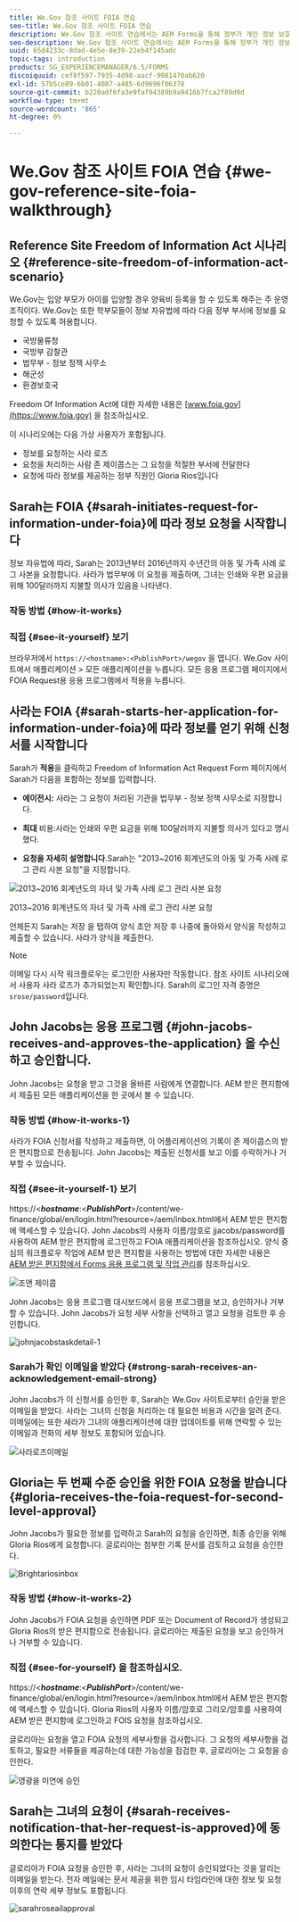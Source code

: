 ```yaml
---
title: We.Gov 참조 사이트 FOIA 연습
seo-title: We.Gov 참조 사이트 FOIA 연습
description: We.Gov 참조 사이트 연습에서는 AEM Forms을 통해 정부가 개인 정보 보호법(Freedom of Information Act)에 따라 요청한 정보를 제공받고 가져오는 방법을 이해할 수 있습니다.
seo-description: We.Gov 참조 사이트 연습에서는 AEM Forms을 통해 정부가 개인 정보 보호법(Freedom of Information Act)에 따라 요청한 정보를 제공받고 가져오는 방법을 이해할 수 있습니다.
uuid: 65d4233c-8dad-4e5e-8e39-22eb4f145adc
topic-tags: introduction
products: SG_EXPERIENCEMANAGER/6.5/FORMS
discoiquuid: cef8f597-7935-4d98-aacf-9981470ab620
exl-id: 57b5ce89-6b01-4087-a485-6d9696f06378
source-git-commit: b220adf6fa3e9faf94389b9a9416b7fca2f89d9d
workflow-type: tm+mt
source-wordcount: '865'
ht-degree: 0%

---
```


# We.Gov 참조 사이트 FOIA 연습 {#we-gov-reference-site-foia-walkthrough}

## Reference Site Freedom of Information Act 시나리오 {#reference-site-freedom-of-information-act-scenario}

We.Gov는 입양 부모가 아이를 입양할 경우 양육비 등록을 할 수 있도록 해주는 주 운영 조직이다. We.Gov는 또한 학부모들이 정보 자유법에 따라 다음 정부 부서에 정보를 요청할 수 있도록 허용합니다.

* 국방물류청
* 국방부 감찰관
* 법무부 - 정보 정책 사무소
* 해군성
* 환경보호국

Freedom Of Information Act에 대한 자세한 내용은 [www.foia.gov](https://www.foia.gov) 을 참조하십시오.

이 시나리오에는 다음 가상 사용자가 포함됩니다.

* 정보를 요청하는 사라 로즈
* 요청을 처리하는 사람 존 제이콥스는 그 요청을 적절한 부서에 전달한다
* 요청에 따라 정보를 제공하는 정부 직원인 Gloria Rios입니다

## Sarah는 FOIA {#sarah-initiates-request-for-information-under-foia}에 따라 정보 요청을 시작합니다

정보 자유법에 따라, Sarah는 2013년부터 2016년까지 수년간의 아동 및 가족 사례 로그 사본을 요청합니다. 사라가 법무부에 이 요청을 제출하며, 그녀는 인쇄와 우편 요금을 위해 100달러까지 지불할 의사가 있음을 나타낸다.

### 작동 방법 {#how-it-works}

### 직접 {#see-it-yourself} 보기

브라우저에서 `https://<hostname>:<PublishPort>/wegov` 을 엽니다. We.Gov 사이트에서 애플리케이션 > 모든 애플리케이션을 누릅니다. 모든 응용 프로그램 페이지에서 FOIA Request용 응용 프로그램에서 적용을 누릅니다.

## 사라는 FOIA {#sarah-starts-her-application-for-information-under-foia}에 따라 정보를 얻기 위해 신청서를 시작합니다

Sarah가 **적용**&#x200B;을 클릭하고 Freedom of Information Act Request Form 페이지에서 Sarah가 다음을 포함하는 정보를 입력합니다.

* **에이전시:** 사라는 그 요청이 처리된 기관을 법무부 - 정보 정책 사무소로 지정합니다.

* **최대** 비용:사라는 인쇄와 우편 요금을 위해 100달러까지 지불할 의사가 있다고 명시했다.
* **요청을 자세히 설명합니다**.Sarah는 &quot;2013~2016 회계년도의 아동 및 가족 사례 로그 관리 사본 요청&quot;을 지정합니다.

![2013~2016 회계년도의 자녀 및 가족 사례 로그 관리 사본 요청](assets/sarahfiosform.png)

2013~2016 회계년도의 자녀 및 가족 사례 로그 관리 사본 요청

언제든지 Sarah는 저장 을 탭하여 양식 초안 저장 후 나중에 돌아와서 양식을 작성하고 제출할 수 있습니다. 사라가 양식을 제출한다.

>[!NOTE]
>
>이메일 다시 시작 워크플로우는 로그인한 사용자만 작동합니다. 참조 사이트 시나리오에서 사용자 사라 로즈가 추가되었는지 확인합니다. Sarah의 로그인 자격 증명은 `srose/password`입니다.

## John Jacobs는 응용 프로그램 {#john-jacobs-receives-and-approves-the-application} 을 수신하고 승인합니다.

John Jacobs는 요청을 받고 그것을 올바른 사람에게 연결합니다. AEM 받은 편지함에서 제출된 모든 애플리케이션을 한 곳에서 볼 수 있습니다.

### 작동 방법 {#how-it-works-1}

사라가 FOIA 신청서를 작성하고 제출하면, 이 어플리케이션의 기록이 존 제이콥스의 받은 편지함으로 전송됩니다. John Jacobs는 제출된 신청서를 보고 이를 수락하거나 거부할 수 있습니다.

### 직접 {#see-it-yourself-1} 보기

https://&lt;***hostname***:&lt;***PublishPort***>/content/we-finance/global/en/login.html?resource=/aem/inbox.html에서 AEM 받은 편지함에 액세스할 수 있습니다. John Jacobs의 사용자 이름/암호로 jjacobs/password를 사용하여 AEM 받은 편지함에 로그인하고 FOIA 애플리케이션을 참조하십시오. 양식 중심의 워크플로우 작업에 AEM 받은 편지함을 사용하는 방법에 대한 자세한 내용은 [AEM 받은 편지함에서 Forms 응용 프로그램 및 작업 관리](/help/forms/using/manage-applications-inbox.md)를 참조하십시오.

![조앤 제이콥](assets/johnjacobs.png)

John Jacobs는 응용 프로그램 대시보드에서 응용 프로그램을 보고, 승인하거나 거부할 수 있습니다. John Jacobs가 요청 세부 사항을 선택하고 열고 요청을 검토한 후 승인합니다.

![johnjacobstaskdetail-1](assets/johnjacobstaskdetail-1.png)

### <strong>Sarah가 확인 이메일을 받았다</strong> {#strong-sarah-receives-an-acknowledgement-email-strong}

John Jacobs가 이 신청서를 승인한 후, Sarah는 We.Gov 사이트로부터 승인을 받은 이메일을 받았다. 사라는 그녀의 신청을 처리하는 데 필요한 비용과 시간을 알려 준다. 이메일에는 또한 새라가 그녀의 애플리케이션에 대한 업데이트를 위해 연락할 수 있는 이메일과 전화의 세부 정보도 포함되어 있습니다.

![사라로즈이메일](assets/sarahroseemail.png)

## Gloria는 두 번째 수준 승인을 위한 FOIA 요청을 받습니다 {#gloria-receives-the-foia-request-for-second-level-approval}

John Jacobs가 필요한 정보를 입력하고 Sarah의 요청을 승인하면, 최종 승인을 위해 Gloria Rios에게 요청합니다. 글로리아는 첨부한 기록 문서를 검토하고 요청을 승인한다.

![Brightariosinbox](assets/gloriariosinbox.png)

### 작동 방법 {#how-it-works-2}

John Jacobs가 FOIA 요청을 승인하면 PDF 또는 Document of Record가 생성되고 Gloria Rios의 받은 편지함으로 전송됩니다. 글로리아는 제출된 요청을 보고 승인하거나 거부할 수 있습니다.

### 직접 {#see-for-yourself} 을 참조하십시오.

https://&lt;***hostname***:&lt;***PublishPort***>/content/we-finance/global/en/login.html?resource=/aem/inbox.html에서 AEM 받은 편지함에 액세스할 수 있습니다. Gloria Rios의 사용자 이름/암호로 그리오/암호를 사용하여 AEM 받은 편지함에 로그인하고 FOIS 요청을 참조하십시오.

글로리아는 요청을 열고 FOIA 요청의 세부사항을 검사합니다. 그 요청의 세부사항을 검토하고, 필요한 서류들을 제공하는데 대한 가능성을 점검한 후, 글로리아는 그 요청을 승인한다.

![영광을 미연에 승인](assets/gloriariosapproves.png)

## Sarah는 그녀의 요청이 {#sarah-receives-notification-that-her-request-is-approved}에 동의한다는 통지를 받았다

글로리아가 FOIA 요청을 승인한 후, 사라는 그녀의 요청이 승인되었다는 것을 알리는 이메일을 받는다. 전자 메일에는 문서 제공을 위한 임시 타임라인에 대한 정보 및 요청 이후의 연락 세부 정보도 포함됩니다.

![sarahroseailapproval](assets/sarahroseemailapproval.png)
